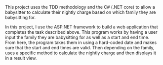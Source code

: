 This project uses the TDD methodology and the C# (.NET core) to allow a babysitter to calculate their nightly charge based on which family they are babysitting for.

In this project, I use the ASP.NET framework to build a web application that completes the task described above. This program works by having a user input the family they are babysitting for as well as a start and end time. 
From here, the program takes them in using a hard-coded date and makes sure that the start and end times are valid. Then depending on the family, uses a specific method to calculate the nightly charge and then displays it in a result view.